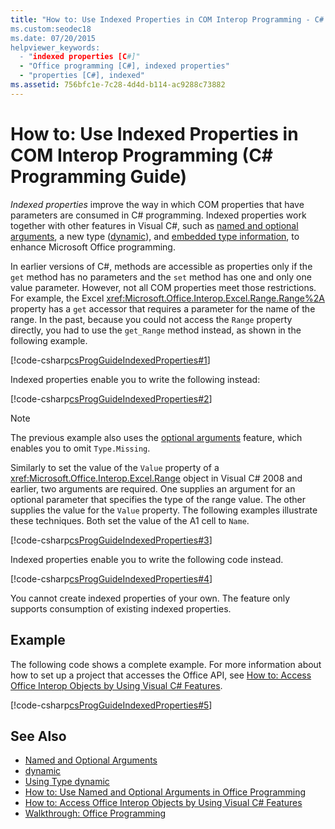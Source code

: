 ```yaml
---
title: "How to: Use Indexed Properties in COM Interop Programming - C# Programming Guide
ms.custom:seodec18
ms.date: 07/20/2015
helpviewer_keywords: 
  - "indexed properties [C#]"
  - "Office programming [C#], indexed properties"
  - "properties [C#], indexed"
ms.assetid: 756bfc1e-7c28-4d4d-b114-ac9288c73882
---
```

# How to: Use Indexed Properties in COM Interop Programming (C# Programming Guide)
*Indexed properties* improve the way in which COM properties that have parameters are consumed in C# programming. Indexed properties work together with other features in Visual C#, such as [named and optional arguments](../../../csharp/programming-guide/classes-and-structs/named-and-optional-arguments.md), a new type ([dynamic](../../../csharp/language-reference/keywords/dynamic.md)), and [embedded type information](../../../csharp/programming-guide/concepts/assemblies-gac/walkthrough-embedding-types-from-managed-assemblies-in-visual-studio.md), to enhance Microsoft Office programming.  
  
 In earlier versions of C#, methods are accessible as properties only if the `get` method has no parameters and the `set` method has one and only one value parameter. However, not all COM properties meet those restrictions. For example, the Excel <xref:Microsoft.Office.Interop.Excel.Range.Range%2A> property has a `get` accessor that requires a parameter for the name of the range. In the past, because you could not access the `Range` property directly, you had to use the `get_Range` method instead, as shown in the following example.  
  
 [!code-csharp[csProgGuideIndexedProperties#1](../../../csharp/programming-guide/interop/codesnippet/CSharp/how-to-use-indexed-properties-in-com-interop-rogramming_1.cs)]  
  
 Indexed properties enable you to write the following instead:  
  
 [!code-csharp[csProgGuideIndexedProperties#2](../../../csharp/programming-guide/interop/codesnippet/CSharp/how-to-use-indexed-properties-in-com-interop-rogramming_2.cs)]  
  
> [!NOTE]
>  The previous example also uses the [optional arguments](../../../csharp/programming-guide/classes-and-structs/named-and-optional-arguments.md) feature, which enables you to omit `Type.Missing`.  
  
 Similarly to set the value of the `Value` property of a <xref:Microsoft.Office.Interop.Excel.Range> object in Visual C# 2008 and earlier, two arguments are required. One supplies an argument for an optional parameter that specifies the type of the range value. The other supplies the value for the `Value` property. The following examples illustrate these techniques. Both set the value of the A1 cell to `Name`.
  
 [!code-csharp[csProgGuideIndexedProperties#3](../../../csharp/programming-guide/interop/codesnippet/CSharp/how-to-use-indexed-properties-in-com-interop-rogramming_3.cs)]  
  
 Indexed properties enable you to write the following code instead.  
  
 [!code-csharp[csProgGuideIndexedProperties#4](../../../csharp/programming-guide/interop/codesnippet/CSharp/how-to-use-indexed-properties-in-com-interop-rogramming_4.cs)]  
  
 You cannot create indexed properties of your own. The feature only supports consumption of existing indexed properties.  
  
## Example  
 The following code shows a complete example. For more information about how to set up a project that accesses the Office API, see [How to: Access Office Interop Objects by Using Visual C# Features](../../../csharp/programming-guide/interop/how-to-access-office-onterop-objects.md).  
  
 [!code-csharp[csProgGuideIndexedProperties#5](../../../csharp/programming-guide/interop/codesnippet/CSharp/how-to-use-indexed-properties-in-com-interop-rogramming_5.cs)]  
  
## See Also

- [Named and Optional Arguments](../../../csharp/programming-guide/classes-and-structs/named-and-optional-arguments.md)  
- [dynamic](../../../csharp/language-reference/keywords/dynamic.md)  
- [Using Type dynamic](../../../csharp/programming-guide/types/using-type-dynamic.md)  
- [How to: Use Named and Optional Arguments in Office Programming](../../../csharp/programming-guide/classes-and-structs/how-to-use-named-and-optional-arguments-in-office-programming.md)  
- [How to: Access Office Interop Objects by Using Visual C# Features](../../../csharp/programming-guide/interop/how-to-access-office-onterop-objects.md)  
- [Walkthrough: Office Programming](../../../csharp/programming-guide/interop/walkthrough-office-programming.md)
